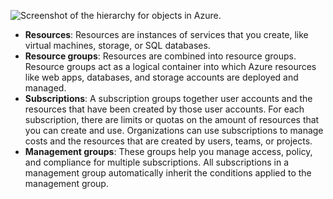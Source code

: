 

![Screenshot of the hierarchy for objects in Azure.](https://learn.microsoft.com/en-us/training/azure-fundamentals/azure-architecture-fundamentals/media/hierarchy-372fef74.png)


- **Resources**: Resources are instances of services that you create, like virtual machines, storage, or SQL databases.
- **Resource groups**: Resources are combined into resource groups. Resource groups act as a logical container into which Azure resources like web apps, databases, and storage accounts are deployed and managed.
- **Subscriptions**: A subscription groups together user accounts and the resources that have been created by those user accounts. For each subscription, there are limits or quotas on the amount of resources that you can create and use. Organizations can use subscriptions to manage costs and the resources that are created by users, teams, or projects.
- **Management groups**: These groups help you manage access, policy, and compliance for multiple subscriptions. All subscriptions in a management group automatically inherit the conditions applied to the management group.